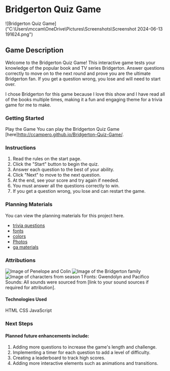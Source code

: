 # Bridgerton Quiz Game
![Bridgerton Quiz Game]("C:\Users\mccam\OneDrive\Pictures\Screenshots\Screenshot 2024-06-13 191624.png")

## Game Description
Welcome to the Bridgerton Quiz Game! This interactive game tests your knowledge of the popular book and TV series Bridgerton. Answer questions correctly to move on to the next round and prove you are the ultimate Bridgerton fan. If you get a question wrong, you lose and will need to start over.

I chose Bridgerton for this game because I love this show and I have read all of the books multiple times, making it a fun and engaging theme for a trivia game for me to make.

### Getting Started
Play the Game
You can play the Bridgerton Quiz Game [here]http://ccampero.github.io/Bridgerton-Quiz-Game/.

### Instructions
1. Read the rules on the start page.
2. Click the "Start" button to begin the quiz.
3. Answer each question to the best of your ability.
4. Click "Next" to move to the next question.
5. At the end, see your score and try again if needed.
6. You must answer all the questions correctly to win.
7. If you get a question wrong, you lose and can restart the game.

### Planning Materials
You can view the planning materials for this project here.
- [trivia questions](https://triviabliss.com/bridgerton-trivia-questions/)
- [fonts](https://fonts.google.com/selection/embed)
- [colors](https://coolors.co/e6e8e6-ced0ce-9fb8ad-475841-3f403f)
- [Photos](https://www.bing.com/search?pglt=169&q=bridgerton+images&cvid=2218dfd379b8456a8221205049ffd1c6&gs_lcrp=EgZjaHJvbWUqBggAEAAYQDIGCAAQABhAMgYIARAAGEAyBggCEAAYQDIGCAMQABhAMgYIBBAAGEDSAQgzNjIzajBqMagCCLACAQ&FORM=ANNTA1&PC=DCTS&ntref=1)
- [ga materials](https://generalassembly.instructure.com/courses/358/modules)

### Attributions
![Image of Penelope and Colin](https://th.bing.com/th/id/OIP.tAT9q7P3gZZT-zkRGiPgUAAAAA?rs=1&pid=ImgDetMain)
![Image of the Bridgerton family](https://media.licdn.com/dms/image/C5612AQEzanLORglmrA/article-cover_image-shrink_720_1280/0/1642134456115?e=2147483647&v=beta&t=DF44DTjV25KyHyh78DKYWJ-B6_C0AdB3oAEvd0Ce1HE)
![Image of characters from season 1](https://i.ytimg.com/vi/77qdbRP1OyU/maxresdefault.jpg)
Fonts: Gwendolyn and Pacifico
Sounds: All sounds were sourced from [link to your sound sources if required for attribution].

#### Technologies Used
HTML
CSS
JavaScript

### Next Steps

#### Planned future enhancements include:

1. Adding more questions to increase the game's length and challenge.
2. Implementing a timer for each question to add a level of difficulty.
3. Creating a leaderboard to track high scores.
4. Adding more interactive elements such as animations and transitions.
